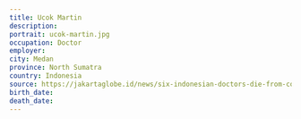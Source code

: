 ```yaml
---
title: Ucok Martin
description: 
portrait: ucok-martin.jpg
occupation: Doctor
employer: 
city: Medan
province: North Sumatra
country: Indonesia
source: https://jakartaglobe.id/news/six-indonesian-doctors-die-from-covid19-cases-exceed-500, https://twitter.com/PBIDI/status/1241672169131630594
birth_date: 
death_date: 
---
```


